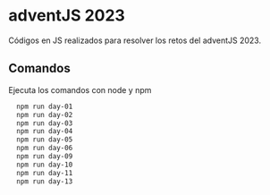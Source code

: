 # adventJS 2023

Códigos en JS realizados para resolver los retos del adventJS 2023.

## Comandos

Ejecuta los comandos con node y npm

```bash
  npm run day-01
  npm run day-02
  npm run day-03
  npm run day-04
  npm run day-05
  npm run day-06
  npm run day-09
  npm run day-10
  npm run day-11
  npm run day-13
```